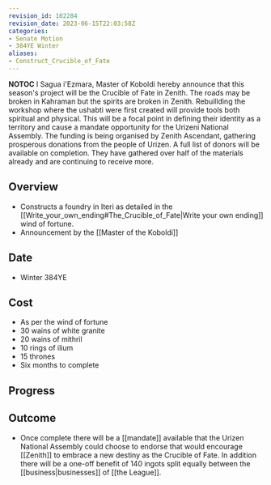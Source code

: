 ```yaml
---
revision_id: 102284
revision_date: 2023-06-15T22:03:58Z
categories:
- Senate Motion
- 384YE Winter
aliases:
- Construct_Crucible_of_Fate
---
```



__NOTOC__
I Sagua i'Ezmara, Master of Koboldi hereby announce that this season's project will be the Crucible of Fate in Zenith. The roads may be broken in Kahraman but the spirits are broken in Zenith. Rebuillding the workshop where the ushabti were first created will provide tools both spiritual and physical. This will be a focal point in defining their identity as a territory and cause a mandate opportunity for the Urizeni National Assembly. The funding is being organised by Zenith Ascendant, gathering prosperous donations from the people of Urizen. A full list of donors will be available on completion. They have gathered over half of the materials already and are continuing to receive more.
## Overview
* Constructs a foundry in Iteri as detailed in the [[Write_your_own_ending#The_Crucible_of_Fate|Write your own ending]] wind of fortune.
* Announcement by the  [[Master of the Koboldi]]
## Date
* Winter 384YE
## Cost
* As per the wind of fortune
* 30 wains of white granite
* 20 wains of mithril
* 10 rings of ilium
* 15 thrones
* Six months to complete

## Progress

## Outcome
* Once complete there will be a [[mandate]] available that the Urizen National Assembly could choose to endorse that would encourage [[Zenith]] to embrace a new destiny as the Crucible of Fate. In addition there will be a one-off benefit of 140 ingots split equally between the [[business|businesses]] of [[the League]].